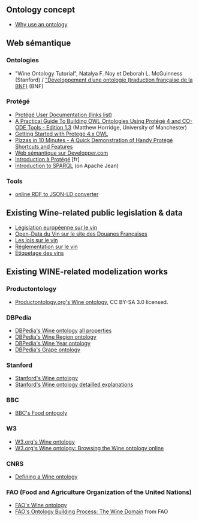 

## Ontology concept

- [Why use an ontology](http://www.ksl.stanford.edu/projects/wine/explanation.html#why)

## Web sémantique


### Ontologies

- "Wine Ontology Tutorial", Natalya F. Noy et Deborah L. McGuinness (Stanford) / ["Développement d’une ontologie (traduction française de la BNF)](http://www.bnf.fr/documents/no-DevOnto.pdf) (BNF)


### Protégé

- [Protégé User Documentation (links list)](http://protegewiki.stanford.edu/wiki/Protege4UserDocs)
- [A Practical Guide To Building OWL Ontologies Using Protégé 4 and CO-ODE Tools - Edition 1.3](http://mowl-power.cs.man.ac.uk/protegeowltutorial/resources/ProtegeOWLTutorialP4_v1_3.pdf) (Matthew Horridge, University of Manchester)
- [Getting Started with Protege 4.x OWL](http://protegewiki.stanford.edu/wiki/Protege4GettingStarted)
- [Pizzas in 10 Minutes - A Quick Demonstration of Handy Protégé Shortcuts and Features](http://protegewiki.stanford.edu/wiki/Protege4Pizzas10Minutes)
- [Web sémantique sur Developper.com](http://jplu.developpez.com/)
- [Introduction à Protégé](http://inf6070.teluq.ca/ressources/introduction-a-protege/) [fr]
- [Introduction to SPARQL](https://jena.apache.org/tutorials/) (on Apache Jean)

### Tools

- [online RDF to JSON-LD converter](http://rdf-translator.appspot.com/)

## Existing Wine-related public legislation & data

- [Législation européenne sur le vin](http://ec.europa.eu/agriculture/markets/wine/leg/index_fr.htm)
- [Open-Data du Vin sur le site des Douanes Françaises](http://www.douane.gouv.fr/contact-et-assistance/recherche-datadouane?rechercheDD=vin)
- [Les lois sur le vin](http://fr.morethanorganic.com/lois-sur-le-vin)
- [Réglementation sur le vin](http://www.vindefrance-cepages.org/fr/reglementations.php)
- [Etiquetage des vins](http://www.economie.gouv.fr/dgccrf/Publications/Vie-pratique/Fiches-pratiques/Etiquetage-des-vins)

## Existing WINE-related modelization works

### Productontology

- [Productontology.org's Wine ontology](http://www.productontology.org/doc/Wine), CC BY-SA 3.0 licensed.

### DBPedia

- [DBPedia's Wine ontology](http://dbpedia.org/ontology/Wine) [all properties](http://mappings.dbpedia.org/server/ontology/classes/Wine)
- [DBPedia's Wine Region ontology](http://dbpedia.org/ontology/WineRegion)
- [DBPedia's Wine Year ontology](http://dbpedia.org/ontology/wineYear)
- [DBPedia's Grape ontology](http://dbpedia.org/ontology/Grape)

### Stanford

- [Stanford's Wine ontology](http://www.daml.org/ontologies/76)
- [Stanford's Wine ontology detailled explanations](http://www.ksl.stanford.edu/projects/wine/explanation.html#ontology)


### BBC

- [BBC's Food ontogoly](http://www.bbc.co.uk/ontologies/fo)

### W3

- [W3.org's Wine ontology](http://www.w3.org/TR/owl-guide/wine.rdf)
- [W3.org's Wine ontology: Browsing the Wine ontology online](http://jowl.ontologyonline.org/jOWLBrowser.html)

### CNRS
- [Defining a Wine ontology](http://liris.cnrs.fr/alain.mille/enseignements/Ecole_Centrale/What%20is%20an%20ontology%20and%20why%20we%20need%20it.htm)

### FAO (Food and Agriculture Organization of the United Nations)

- [FAO's Wine ontology](http://ftp.fao.org/gi/gil/gilws/aims/publications/workshops/AOS_6/ppt/6_Ontology_Wine.pdf)
- [FAO's Ontology Building Process: The Wine Domain]() from FAO

